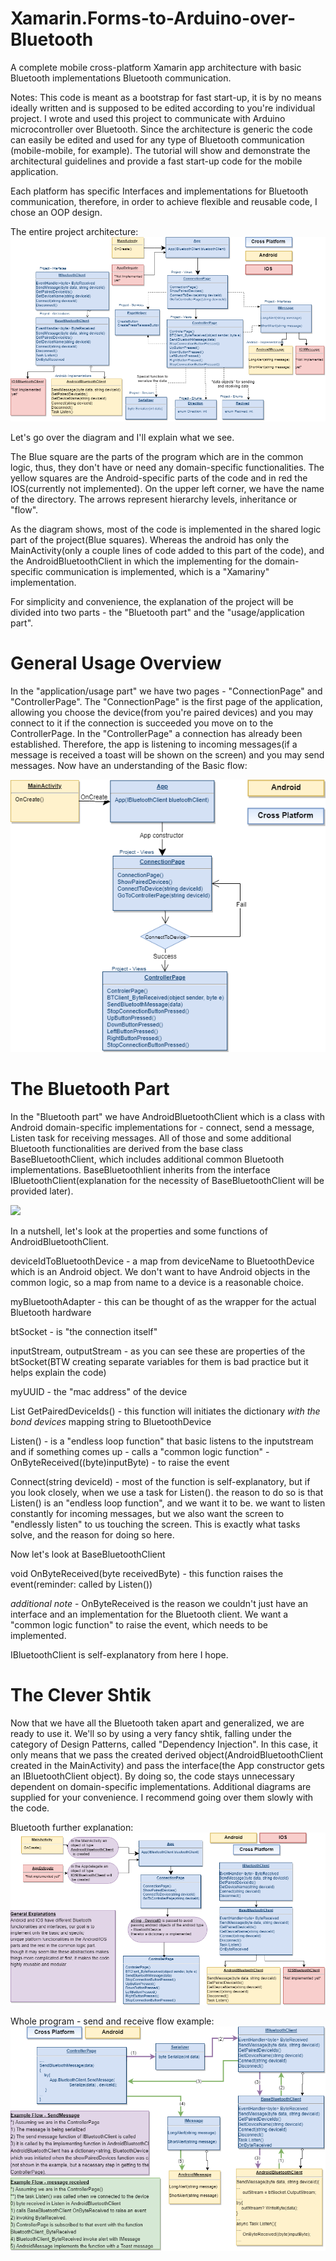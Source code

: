 # Xamarin.Forms-to-Arduino-over-Bluetooth
A complete mobile cross-platform Xamarin app architecture with basic Bluetooth implementations Bluetooth communication.


Notes:
This code is meant as a bootstrap for fast start-up, it is by no means ideally written and is supposed to be edited according to you're individual project.
I wrote and used this project to communicate with Arduino microcontroller over Bluetooth. Since the architecture is generic the code can easily be edited and used for any type of Bluetooth communication (mobile-mobile, for example).
The tutorial will show and demonstrate the architectural guidelines and provide a fast start-up code for the mobile application.


Each platform has specific Interfaces and implementations for Bluetooth communication, therefore, in order to achieve flexible and reusable code, I chose an OOP design.


The entire project architecture:
 ![](Tutorial_Images/ArduinoApp_The_project_with_unimplemented.png)


Let's go over the diagram and I'll explain what we see.

The Blue square are the parts of the program which are in the common logic, thus, they don't have or need any domain-specific functionalities. The yellow squares are the Android-specific parts of the code and in red the IOS(currently not implemented).
On the upper left corner, we have the name of the directory.
The arrows represent hierarchy levels, inheritance or "flow".

As the diagram shows, most of the code is implemented in the shared logic part of the project(Blue squares). Whereas the android has only the MainActivity(only a couple lines of code added to this part of the code), and the AndroidBluetoothClient in which the implementing for the domain-specific communication is implemented, which is a "Xamariny" implementation.

For simplicity and convenience, the explanation of the project will be divided into two parts - the "Bluetooth part" and the "usage/application part".

# General Usage Overview
In the "application/usage part" we have two pages - "ConnectionPage" and "ControllerPage".
The "ConnectionPage" is the first page of the application, allowing you choose the device(from you're paired devices) and you may connect to it if the connection is succeeded you move on to the ControllerPage.
In the "ControllerPage" a connection has already been established. Therefore, the app is listening to incoming messages(if a message is received a toast will be shown on the screen) and you may send messages.
Now have an understanding of the Basic flow:

 ![](Tutorial_Images/ArduinoApp_Basic_flow.png)

# The Bluetooth Part
In the "Bluetooth part" we have AndroidBluetoothClient which is a class with Android domain-specific implementations for - connect, send a message, Listen task for receiving messages. All of those and some additional Bluetooth functionalities are derived from the base class BaseBluetoothClient, which includes additional common Bluetooth implementations. BaseBluetoothlient inherits from the interface IBluetoothClient(explanation for the necessity of BaseBluetoothClient will be provided later).

 ![](Tutorial_Images/ArduinoApp_BT_plain.png.png)

In a nutshell, let's look at the properties and some functions of AndroidBluetoothClient.

   deviceIdToBluetoothDevice - a map from deviceName to BluetoothDevice which is an Android object. We don't want to have                                    Android objects in the common logic, so a map from name to a device is a reasonable choice.

myBluetoothAdapter - this can be thought of as the wrapper for the actual Bluetooth hardware

btSocket - is "the connection itself"

inputStream, outputStream - as you can see these are properties of the btSocket(BTW creating separate variables for them is bad                                      practice but it helps explain the code)

myUUID - the "mac address" of the device
   
List<string> GetPairedDeviceIds() - this function will initiates the dictionary *with the bond devices* mapping string to                                                      BluetoothDevice

Listen() - is a "endless loop function" that basic listens to the inputstream and if something comes up - calls a "common logic                     function" - OnByteReceived((byte)inputByte) -  to raise the event
 
   Connect(string deviceId) - most of the function is self-explanatory, but if you look closely, when we use a task for Listen().
                              the reason to do so is that Listen() is an "endless loop function", and we want it to be. we want to listen constantly for incoming messages, but we also want the screen to "endlessly listen" to us touching the screen. This is exactly what tasks solve, and the reason for doing so here.

Now let's look at BaseBluetoothClient

void OnByteReceived(byte receivedByte) - this function raises the event(reminder: called by Listen())

*additional note* - OnByteReceived is the reason we couldn't just have an interface and an implementation for the Bluetooth client. We want a "common logic function" to raise the event, which needs to be implemented.

IBluetoothClient is self-explanatory from here I hope.

# The Clever Shtik
Now that we have all the Bluetooth taken apart and generalized, we are ready to use it. We'll so by using a very fancy shtik, falling under the category of Design Patterns, called "Dependency Injection". In this case, it only means that we pass the created derived object(AndroidBluetoothClient created in the MainActivity) and pass the interface(the App constructor gets an IBluetoothClient object). By doing so, the code stays unnecessary dependent on domain-specific implementations.
Additional diagrams are supplied for your convenience. I recommend going over them slowly with the code.


Bluetooth further explanation:
 ![](Tutorial_Images/ArduinoApp_Bluetooth.png)



Whole program - send and receive flow example:
 ![](Tutorial_Images/ArduinoApp_Send_Receive_Example.png)

